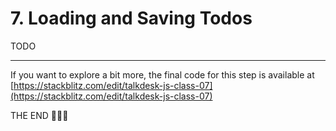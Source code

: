 # 7. Loading and Saving Todos

TODO

---

If you want to explore a bit more, the final code for this step is available at [https://stackblitz.com/edit/talkdesk-js-class-07](https://stackblitz.com/edit/talkdesk-js-class-07)

THE END 🌈✨🦄
